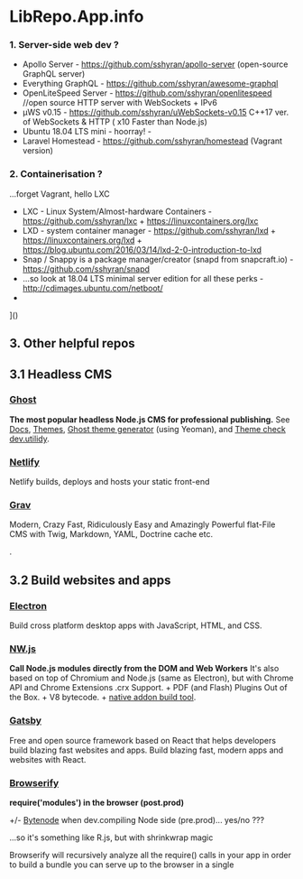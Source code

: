 # LibRepo.App.info

### 1. Server-side web dev ? 

* Apollo Server - https://github.com/sshyran/apollo-server (open-source GraphQL server) 
* Everything GraphQL -  https://github.com/sshyran/awesome-graphql
* OpenLiteSpeed Server - https://github.com/sshyran/openlitespeed   //open source HTTP server with WebSockets + IPv6
* µWS v0.15 - https://github.com/sshyran/uWebSockets-v0.15  C++17 ver. of WebSockets & HTTP ( x10 Faster than Node.js)
* Ubuntu 18.04 LTS mini - hoorray! - 
* Laravel Homestead - https://github.com/sshyran/homestead (Vagrant version) 


### 2. Containerisation ?  
...forget Vagrant, hello LXC

* LXC - Linux System/Almost-hardware Containers - https://github.com/sshyran/lxc + https://linuxcontainers.org/lxc
* LXD - system container manager - https://github.com/sshyran/lxd + https://linuxcontainers.org/lxd + https://blog.ubuntu.com/2016/03/14/lxd-2-0-introduction-to-lxd
* Snap / Snappy is a package manager/creator (snapd from snapcraft.io) - https://github.com/sshyran/snapd
* ...so look at 18.04 LTS minimal server edition for all these perks - http://cdimages.ubuntu.com/netboot/
*
]()


## 3. Other helpful repos  

## 3.1 Headless CMS

### [Ghost](https://github.com/sshyran/Ghost)
**The most popular headless Node.js CMS for professional publishing.**
See [Docs](https://ghost.org/docs/), [Themes]( https://docs.ghost.org/api/handlebars-themes/), [Ghost theme generator](https://github.com/sshyran/generator-ghost) (using Yeoman), and [Theme check dev.utilidy](https://gscan.ghost.org). 

### [Netlify](https://github.com/netlify)
Netlify builds, deploys and hosts your static front-end

### [Grav](https://github.com/sshyran/grav)
Modern, Crazy Fast, Ridiculously Easy and Amazingly Powerful flat-File CMS with Twig, Markdown, YAML, Doctrine cache etc. 

.

## 3.2 Build websites and apps

### [Electron](https://github.com/electron)
Build cross platform desktop apps with JavaScript, HTML, and CSS.

### [NW.js](https://github.com/sshyran/nw.js)
**Call Node.js modules directly from the DOM and Web Workers**
It's also based on top of Chromium and Node.js (same as Electron), but with Chrome API and Chrome Extensions .crx Support. + PDF (and Flash) Plugins Out of the Box. + V8 bytecode. + [native addon build tool](https://github.com/sshyran/nw-gyp).



### [Gatsby](https://github.com/sshyran/gatsby)
Free and open source framework based on React that helps developers build blazing fast websites and apps. Build blazing fast, modern apps and websites with React.

### [Browserify](https://github.com/sshyran/browserify)
**require('modules') in the browser (post.prod)**

   +/- [Bytenode](github.com/sshyran/bytenode)  when dev.compiling Node side (pre.prod)... yes/no ???

...so it's something like R.js, but with shrinkwrap magic

Browserify will recursively analyze all the require() calls in your app in order to build a bundle you can serve up to the browser in a single <script> tag. So you can use a node-style require() to organize/shrinkwrap your browser code, and even load modules installed by 'npm install'.


### [Lerna](https://github.com/sshyran/lerna)
**Managing JavaScript projects with multiple packages.** 
Lerna is a tool that optimizes the workflow around managing multi-package repositories with git and npm.

Splitting up large codebases into separate independently versioned packages is extremely useful for code sharing. However, making changes across many repositories is messy and difficult to track, and testing across repositories gets complicated really fast.


## IDE

### [CodeSandbox](https://github.com/sshyran/codesandbox-client)
Online IDE, Application & code editor, tailored for web application development.

### [StackBlitz](https://github.com/sshyran/stackblitz-core)
Online IDE. Your local env, now in the browser.









=============================================================================

]()

Emm ...uh, Accounting under Linux ? Are you sure ?!...


Openbravo... vs redmine

Fork of OpenBravo POS v2.30.2 - https://github.com/sshyran/OpenBravoPOS_2.30.2

1Cv77 on win + local net multilogin via...


p.s. - look here, this man rocks https://github.com/chentsulin



https://github.com/sshyran/storybook

https://github.com/sshyran/parsedown-party

https://wordpress.org/plugins/better-search-replace/

https://wordpress.org/plugins/wp-migrate-db/

https://wppusher.com/features



